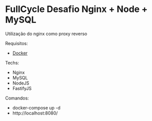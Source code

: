 # FullCycle Desafio Nginx + Node + MySQL

Utilização do nginx como proxy reverso

Requisitos:
- [Docker](https://www.docker.com/products/docker-desktop/)

Techs:
- Nginx
- MySQL
- NodeJS
- FastifyJS

Comandos:
- docker-compose up -d
- http://localhost:8080/

